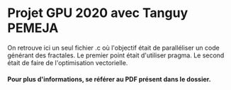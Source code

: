 # Projet GPU 2020 avec Tanguy PEMEJA

On retrouve ici un seul fichier .c où l'objectif était de paralléliser un code générant des fractales.
Le premier point était d'utiliser pragma.
Le second était de faire de l'optimisation vectorielle. 

#### Pour plus d'informations, se référer au PDF présent dans le dossier.

